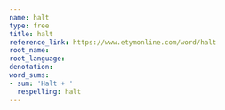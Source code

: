 ```yaml
---
name: halt
type: free
title: halt
reference_link: https://www.etymonline.com/word/halt
root_name: 
root_language: 
denotation: 
word_sums:
- sum: 'Halt + '
  respelling: halt
---
```

